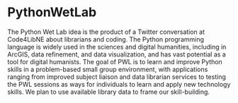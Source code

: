 PythonWetLab
============

The Python Wet Lab idea is the product of a Twitter conversation at Code4LibNE about librarians and coding. The Python programming language is widely used in the sciences and digital humanities, including in ArcGIS, data refinement, and data visualization, and has vast potential as a tool for digital humanists. The goal of PWL is to learn and improve Python skills in a problem-based small group environment, with applications ranging from improved subject liaison and data librarian services to testing the PWL sessions as ways for individuals to learn and apply new technology skills. We plan to use available library data to frame our skill-building.